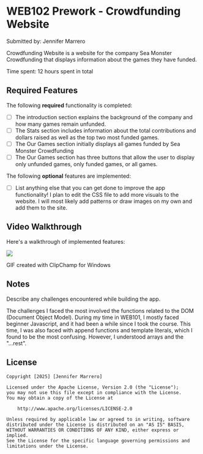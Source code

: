 # WEB102 Prework - Crowdfunding Website

Submitted by: Jennifer Marrero

Crowdfunding Website is a website for the company Sea Monster Crowdfunding that displays information about the games they have funded.

Time spent: 12 hours spent in total

## Required Features

The following **required** functionality is completed:

* [ ] The introduction section explains the background of the company and how many games remain unfunded.
* [ ] The Stats section includes information about the total contributions and dollars raised as well as the top two most funded games.
* [ ] The Our Games section initially displays all games funded by Sea Monster Crowdfunding
* [ ] The Our Games section has three buttons that allow the user to display only unfunded games, only funded games, or all games.

The following **optional** features are implemented:

* [ ] List anything else that you can get done to improve the app functionality!
I plan to edit the CSS file to add more visuals to the website. I will most likely add patterns or draw images on my own and add them to the site.  
## Video Walkthrough

Here's a walkthrough of implemented features:

<img src="C:\Users\Jenny\Coding_Projects\WEB102_Prework_Jennifer_Marrero"/>

<!-- Replace this with whatever GIF tool you used! -->
GIF created with ClipChamp for Windows  
<!-- Recommended tools:
[Kap](https://getkap.co/) for macOS
[ScreenToGif](https://www.screentogif.com/) for Windows
[peek](https://github.com/phw/peek) for Linux. -->

## Notes

Describe any challenges encountered while building the app.

The challenges I faced the most involved the functions related to the DOM (Document Object Model). During my time in WEB101, I mostly faced beginner Javascript, and it had been a while since I took the course. This time, I was also faced with append functions and template literals, which I found to be the most confusing. However, I understood arrays and the "...rest".
## License

    Copyright [2025] [Jennifer Marrero]

    Licensed under the Apache License, Version 2.0 (the "License");
    you may not use this file except in compliance with the License.
    You may obtain a copy of the License at

        http://www.apache.org/licenses/LICENSE-2.0

    Unless required by applicable law or agreed to in writing, software
    distributed under the License is distributed on an "AS IS" BASIS,
    WITHOUT WARRANTIES OR CONDITIONS OF ANY KIND, either express or implied.
    See the License for the specific language governing permissions and
    limitations under the License.
